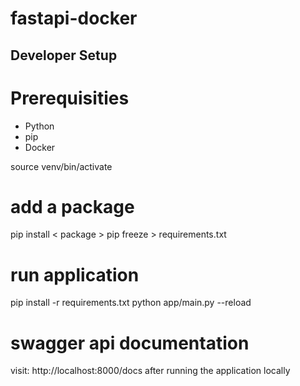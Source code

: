 # fastapi-docker

## Developer Setup
# Prerequisities
- Python
- pip
- Docker

source venv/bin/activate

# add a package
pip install < package >
pip freeze > requirements.txt
 
# run application
pip install -r requirements.txt
python app/main.py --reload

# swagger api documentation
visit: http://localhost:8000/docs after running the application locally
